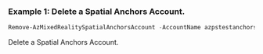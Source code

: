 ### Example 1: Delete a Spatial Anchors Account.
```powershell
Remove-AzMixedRealitySpatialAnchorsAccount -AccountName azpstestanchorsaccount -ResourceGroupName azps_test_group
```

Delete a Spatial Anchors Account.